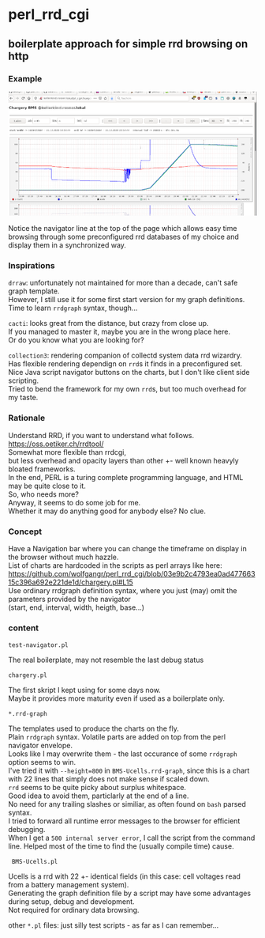 # perl_rrd_cgi
## boilerplate approach for simple rrd browsing on http

### Example
![screenshot](rrd-nav-example.png)  
  
Notice the navigator line at the top of the page which allows easy time browsing through some preconfigured rrd databases 
of my choice and display them in a synchronized way.

### Inspirations
`drraw`: unfortunately not maintained for more than a decade, can't safe graph template.  
However, I still use it for some first start version for my graph definitions.  
Time to learn `rrdgraph` syntax, though...
  
`cacti`: looks great from the distance, but crazy from close up.  
If you managed to master it, maybe you are in the wrong place here.  
Or do you know what you are looking for?  
  
`collection3`: rendering companion of collectd system data rrd wizardry.  
Has flexible rendering dependign on `rrd`s it finds in a preconfigured set.  
Nice Java script navigator buttons on the charts, but I don't like client side scripting.  
Tried to bend the framework for my own `rrd`s, but too much overhead for my taste.  

### Rationale
Understand RRD, if you want to understand what follows.  
https://oss.oetiker.ch/rrdtool/  
Somewhat more flexible than rrdcgi,  
but less overhead and opacity layers than other +- well known heavyly bloated frameworks.  
In the end, PERL is a turing complete programming language, and HTML may be quite close to it.  
So, who needs more?  
Anyway, it seems to do some job for me.  
Whether it may do anything good for anybody else? No clue.  

### Concept
Have a Navigation bar where you can change the timeframe on display in the browser without much hazzle.  
List of charts are hardcoded in the scripts as perl arrays like here:  
https://github.com/wolfgangr/perl_rrd_cgi/blob/03e9b2c4793ea0ad47766315c396a692e221de1d/chargery.pl#L15  
Use ordinary rrdgraph definition syntax, where you just (may) omit the parameters provided by the navigator  
(start, end, interval, width, heigth, base...)  

### content 
    test-navigator.pl
The real boilerplate, may not resemble the last debug status  

    chargery.pl
The first skript I kept using for some days now.  
Maybe it provides more maturity even if used as a boilerplate only.  

    *.rrd-graph
The templates used to produce the charts on the fly.  
Plain `rrdgraph` syntax.
Volatile parts are added on top from the perl navigator envelope.  
Looks like I may overwrite them - the last occurance of some `rrdgraph` option seems to win.  
I've tried it with `--height=800` in `BMS-Ucells.rrd-graph`, since this is a chart with 22 lines that simply does not make sense if scaled down.  
`rrd` seems to be quite picky about surplus whitespace.  
Good idea to avoid them, particlarly at the end of a line.  
No need for any trailing slashes or similiar, as often found on `bash` parsed syntax.  
I tried to forward all runtime error messages to the browser for efficient debugging.  
When I get a `500 internal server error`, I call the script from the command line. Helped most of the time to find the (usually compile time) cause.  

     BMS-Ucells.pl
Ucells is a rrd with 22 +- identical fields (in this case: cell voltages read from a battery management system).  
Generating the graph definition file by a script may have some advantages during setup, debug and development.  
Not required for ordinary data browsing.  
  
other `*.pl` files: just silly test scripts - as far as I can remember...



